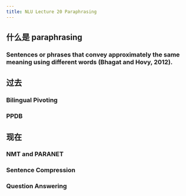 ```yaml
---
title: NLU Lecture 20 Paraphrasing
---
```


## 什么是 paraphrasing
### Sentences or phrases that convey approximately the same meaning using different words (Bhagat and Hovy, 2012).
## 过去
### Bilingual Pivoting
### PPDB
## 现在
### NMT and PARANET
### Sentence Compression
### Question Answering
